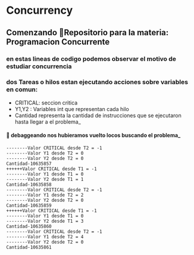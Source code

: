 # Concurrency
## Comenzando 🚀Repositorio para la materia: Programacion Concurrente

### en estas lineas de codigo podemos observar el motivo de estudiar concurrencia
### dos Tareas o hilos estan ejecutando acciones sobre variables en comun:
* CRITICAL: seccion critica 
* Y1,Y2 : Variables int que representan cada hilo
* Cantidad representa la cantidad de instrucciones que se ejecutaron hasta llegar a el problema_
#### 📄 debaggeando nos hubieramos vuelto locos buscando el problema_
```
--------Valor CRITICAL desde T2 = -1
--------Valor Y1 desde T2 = 0
--------Valor Y2 desde T2 = 0
Cantidad-10635857
++++++Valor CRITICAL desde T1 = -1
--------Valor Y1 desde T1 = 0
--------Valor Y2 desde T1 = 1
Cantidad-10635858
--------Valor CRITICAL desde T2 = -1
--------Valor Y1 desde T2 = 2
--------Valor Y2 desde T2 = 0
Cantidad-10635859
++++++Valor CRITICAL desde T1 = -1
--------Valor Y1 desde T1 = 0
--------Valor Y2 desde T1 = 3
Cantidad-10635860
--------Valor CRITICAL desde T2 = -1
--------Valor Y1 desde T2 = 4
--------Valor Y2 desde T2 = 0
Cantidad-10635861
```
